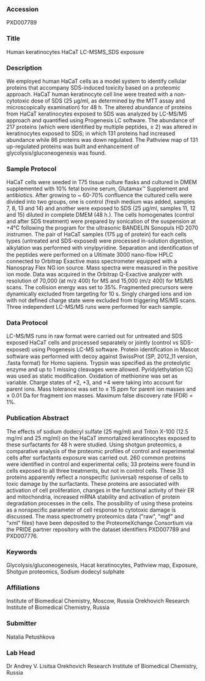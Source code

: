 ### Accession
PXD007789

### Title
Human keratinocytes HaCaT LC-MSMS_SDS exposure

### Description
We employed human HaCaT cells as a model system to identify cellular proteins that accompany SDS-induced toxicity based on a proteomic approach. HaCaT human keratinocyte cell line were treated with a non-cytotoxic dose of SDS (25 µg/ml, as determined by the MTT assay and microscopically examination) for 48 h. The altered abundance of proteins from HaCaT keratinocytes exposed to SDS was analyzed by LC-MS/MS approach and quantified using Progenesis LC software. The abundance of 217 proteins (which were identified by multiple peptides, ≥ 2) was altered in keratinocytes exposed to SDS; in which 131 proteins had increased abundance while 86 proteins was down regulated. The Pathview map of 131 up-regulated proteins was built and enhancement of glycolysis/gluconeogenesis was found.

### Sample Protocol
HaCaT cells were seeded in T75 tissue culture flasks and cultured in DMEM supplemented with 10% fetal bovine serum, Glutamax™ Supplement and antibiotics. After growing to ~ 60-70% confluence the cultured cells were divided into two groups, one is control (fresh medium was added, samples 7, 8, 13 and 14) and another were exposed to SDS (25 μg/ml, samples 11, 12 and 15) diluted in complete DMEM (48 h.).  The cells homogenates (control and after SDS treatment) were prepared by sonication of the suspension at +4°C following the program for the ultrasonic BANDELIN Sonopuls HD 2070 instrumen. The pair of HaCaT samples (175 µg of protein) for each cells types (untreated and SDS-exposed) were processed in-solution digestion, alkylation was performed with vinylpyridine. Separation and identiﬁcation of the peptides were performed on a Ultimate 3000 nano-flow HPLC connected to Orbitrap Exactive mass spectrometer equipped with a Nanospray Flex NG ion source. Mass spectra were measured in the positive ion mode. Data was acquired in the Orbitrap Q-Exactive analyzer with resolution of 70,000 (at m/z 400) for MS and 15,000 (m/z 400) for MS/MS scans. The collision energy was set to 35%. Fragmented precursors were dynamically excluded from targeting for 10 s. Singly charged ions and ion with not defined charge state were excluded from triggering MS/MS scans. Three independent LC-MS/MS runs were performed for each sample.

### Data Protocol
LC-MS/MS runs in raw format were carried out for untreated and SDS exposed HaCaT cells and processed separately or jointly (control vs SDS-exposed) using Progenesis LC-MS software. Protein identiﬁcation in Mascot software was performed with decoy against SwissProt (SP, 2012_11 version, .fasta format) for Homo sapiens. Trypsin was specified as the proteolytic enzyme and up to 1 missing cleavages were allowed. Pyridylethylation (C) was used as static modification. Oxidation of methionine was set as variable. Charge states of +2, +3, and +4 were taking into account for parent ions. Mass tolerance was set to ± 15 ppm for parent ion masses and ± 0.01 Da for fragment ion masses. Maximum false discovery rate (FDR) = 1%.

### Publication Abstract
The effects of sodium dodecyl sulfate (25 mg/ml) and Triton X-100 (12.5 mg/ml and 25 mg/ml) on the HaCaT immortalized keratinocytes exposed to these surfactants for 48 h were studied. Using shotgun proteomics, a comparative analysis of the proteomic profiles of control and experimental cells after surfactants exposure was carried out. 260 common proteins were identified in control and experimental cells; 33 proteins were found in cells exposed to all three treatments, but not in control cells. These 33 proteins apparently reflect a nonspecific (universal) response of cells to toxic damage by the surfactants. These proteins are associated with activation of cell proliferation, changes in the functional activity of their ER and mitochondria, increased mRNA stability and activation of protein degradation processes in the cells. The possibility of using these proteins as a nonspecific parameter of cell response to cytotoxic damage is discussed. The mass spectrometry proteomics data ("raw", "mgf" and "xml" files) have been deposited to the ProteomeXchange Consortium via the PRIDE partner repository with the dataset identifiers PXD007789 and PXD007776.

### Keywords
Glycolysis/gluconeogenesis, Hacat keratinocytes, Pathview map, Exposure, Shotgun proteomics, Sodium dodecyl sulphate

### Affiliations
Institute of Biomedical Chemistry, Moscow, Russia 
Orekhovich Research Institute of Biomedical Chemistry, Russia

### Submitter
Natalia Petushkova

### Lab Head
Dr Andrey V. Lisitsa
Orekhovich Research Institute of Biomedical Chemistry, Russia


